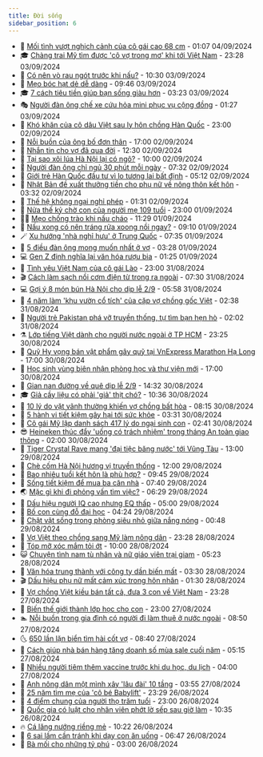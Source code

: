 ```yaml
---
title: Đời sống
sidebar_position: 6
---
```


<!-- vnexpress-doi-song:START -->
- 🚀 [Mối tình vượt nghịch cảnh của cô gái cao 68 cm](https://vnexpress.net/moi-tinh-vuot-nghich-canh-cua-co-gai-cao-68-cm-4788541.html) - 01:07 04/09/2024
- 🎓 [Chàng trai Mỹ tìm được &#39;cô vợ trong mơ&#39; khi tới Việt Nam](https://vnexpress.net/chang-trai-my-tim-duoc-co-vo-trong-mo-khi-toi-viet-nam-4787358.html) - 23:28 03/09/2024
- 🚦 [Có nên vò rau ngót trước khi nấu?](https://vnexpress.net/co-nen-vo-rau-ngot-truoc-khi-nau-4788632.html) - 10:30 03/09/2024
- 🦣 [Mẹo bóc hạt dẻ dễ dàng](https://vnexpress.net/meo-boc-hat-de-de-dang-4788641.html) - 09:46 03/09/2024
- 🎓 [7 cách tiêu tiền giúp bạn sống giàu hơn](https://vnexpress.net/7-cach-tieu-tien-giup-ban-song-giau-hon-4788463.html) - 03:23 03/09/2024
- 🎭 [Người đàn ông chế xe cứu hỏa mini phục vụ cộng đồng](https://vnexpress.net/nguoi-dan-ong-che-xe-cuu-hoa-mini-phuc-vu-cong-dong-4787444.html) - 01:27 03/09/2024
- 🦅 [Khó khăn của cô dâu Việt sau ly hôn chồng Hàn Quốc](https://vnexpress.net/kho-khan-cua-co-dau-viet-sau-ly-hon-chong-han-quoc-4786210.html) - 23:00 02/09/2024
- 🎃 [Nỗi buồn của ông bố đơn thân](https://vnexpress.net/noi-buon-cua-ong-bo-don-than-4786889.html) - 17:00 02/09/2024
- 💪 [Nhắn tin cho vợ đã qua đời](https://vnexpress.net/nhan-tin-cho-vo-da-qua-doi-4788349.html) - 12:30 02/09/2024
- 🐻 [Tại sao xôi lúa Hà Nội lại có ngô?](https://vnexpress.net/tai-sao-xoi-lua-ha-noi-lai-co-ngo-4788403.html) - 10:00 02/09/2024
- 🧠 [Người đàn ông chỉ ngủ 30 phút mỗi ngày](https://vnexpress.net/nguoi-dan-ong-chi-ngu-30-phut-moi-ngay-4788394.html) - 07:32 02/09/2024
- 🐘 [Giới trẻ Hàn Quốc đầu tư vì lo tương lai bất định](https://vnexpress.net/gioi-tre-han-quoc-dau-tu-vi-lo-tuong-lai-bat-dinh-4788315.html) - 05:12 02/09/2024
- 👹 [Nhật Bản đề xuất thưởng tiền cho phụ nữ về nông thôn kết hôn](https://vnexpress.net/nhat-ban-de-xuat-thuong-tien-cho-phu-nu-ve-nong-thon-ket-hon-4788170.html) - 03:32 02/09/2024
- 💂 [Thế hệ không ngại nghỉ phép](https://vnexpress.net/the-he-khong-ngai-nghi-phep-4788055.html) - 01:31 02/09/2024
- 🦍 [Nửa thế kỷ chờ con của người mẹ 109 tuổi](https://vnexpress.net/nua-the-ky-cho-con-cua-nguoi-me-109-tuoi-4783927.html) - 23:00 01/09/2024
- 🧑‍🏫 [Mẹo chống trào khi nấu cháo](https://vnexpress.net/meo-chong-trao-khi-nau-chao-4787660.html) - 11:29 01/09/2024
- 🧰 [Nấu xong có nên tráng rửa xoong nồi ngay?](https://vnexpress.net/nau-xong-co-nen-trang-rua-xoong-noi-ngay-4787816.html) - 09:10 01/09/2024
- 🪄 [Xu hướng &#39;nhà nghỉ hưu&#39; ở Trung Quốc](https://vnexpress.net/xu-huong-nha-nghi-huu-o-trung-quoc-4788046.html) - 07:35 01/09/2024
- 🐲 [5 điều đàn ông mong muốn nhất ở vợ](https://vnexpress.net/5-dieu-dan-ong-mong-muon-nhat-o-vo-4788050.html) - 03:28 01/09/2024
- 💻 [Gen Z định nghĩa lại văn hóa rượu bia](https://vnexpress.net/gen-z-dinh-nghia-lai-van-hoa-ruou-bia-4788040.html) - 01:25 01/09/2024
- 🐘 [Tình yêu Việt Nam của cô gái Lào](https://vnexpress.net/tinh-yeu-viet-nam-cua-co-gai-lao-4786866.html) - 23:00 31/08/2024
- 🎬 [Cách làm sạch nồi cơm điện từ trong ra ngoài](https://vnexpress.net/cach-lam-sach-noi-com-dien-tu-trong-ra-ngoai-4786611.html) - 07:30 31/08/2024
- 💻 [Gợi ý 8 món bún Hà Nội cho dịp lễ 2/9](https://vnexpress.net/goi-y-8-mon-bun-ha-noi-cho-dip-le-2-9-4787635.html) - 05:58 31/08/2024
- 🧰 [4 năm làm &#39;khu vườn cổ tích&#39; của cặp vợ chồng gốc Việt](https://vnexpress.net/4-nam-lam-khu-vuon-co-tich-cua-cap-vo-chong-goc-viet-4785522.html) - 02:38 31/08/2024
- 🫣 [Người trẻ Pakistan phá vỡ truyền thống, tự tìm bạn hẹn hò](https://vnexpress.net/nguoi-tre-pakistan-pha-vo-truyen-thong-tu-tim-ban-hen-ho-4786638.html) - 02:02 31/08/2024
- ⚗️ [Lớp tiếng Việt dành cho người nước ngoài ở TP HCM](https://vnexpress.net/lop-tieng-viet-danh-cho-nguoi-nuoc-ngoai-o-tp-hcm-4787328.html) - 23:25 30/08/2024
- 🌊 [Quỹ Hy vọng bán vật phẩm gây quỹ tại VnExpress Marathon Hạ Long](https://vnexpress.net/quy-hy-vong-ban-vat-pham-gay-quy-tai-vnexpress-marathon-ha-long-4787781.html) - 17:00 30/08/2024
- 💃 [Học sinh vùng biên nhận phòng học và thư viện mới](https://vnexpress.net/hoc-sinh-vung-bien-nhan-phong-hoc-va-thu-vien-moi-4787227.html) - 17:00 30/08/2024
- 🦆 [Gian nan đường về quê dịp lễ 2/9](https://vnexpress.net/gian-nan-duong-ve-que-dip-le-2-9-4787764.html) - 14:32 30/08/2024
- 🎓 [Giả cầy liệu có phải &#39;giả&#39; thịt chó?](https://vnexpress.net/doi-song-cooking-gia-cay-lieu-co-phai-gia-thit-cho-4787612.html) - 10:36 30/08/2024
- 💪 [10 lý do vặt vãnh thường khiến vợ chồng bất hòa](https://vnexpress.net/10-ly-do-vat-vanh-thuong-khien-vo-chong-bat-hoa-4787626.html) - 08:15 30/08/2024
- 🤔 [5 hành vi tiết kiệm gây hại tới sức khỏe](https://vnexpress.net/5-hanh-vi-tiet-kiem-gay-hai-toi-suc-khoe-4787230.html) - 03:31 30/08/2024
- 🧰 [Cô gái Mỹ lập danh sách 417 lý do ngại sinh con](https://vnexpress.net/co-gai-my-lap-danh-sach-417-ly-do-ngai-sinh-con-4787407.html) - 02:41 30/08/2024
- 😎 [Heineken thúc đẩy &#39;uống có trách nhiệm&#39; trong tháng An toàn giao thông](https://vnexpress.net/heineken-thuc-day-uong-co-trach-nhiem-trong-thang-an-toan-giao-thong-4785009.html) - 02:00 30/08/2024
- 🌮 [Tiger Crystal Rave mang &#39;đại tiệc băng nước&#39; tới Vũng Tàu](https://vnexpress.net/tiger-crystal-rave-mang-dai-tiec-bang-nuoc-toi-vung-tau-4786695.html) - 13:00 29/08/2024
- 🧠 [Chè cốm Hà Nội hương vị truyền thống](https://vnexpress.net/doi-song-cooking-che-com-ha-noi-huong-vi-truyen-thong-4787148.html) - 12:00 29/08/2024
- 🎡 [Bao nhiêu tuổi kết hôn là phù hợp?](https://vnexpress.net/bao-nhieu-tuoi-ket-hon-la-phu-hop-4787062.html) - 09:45 29/08/2024
- 🎡 [Sống tiết kiệm để mua ba căn nhà](https://vnexpress.net/song-tiet-kiem-de-mua-ba-can-nha-4786654.html) - 07:40 29/08/2024
- 🌏 [Mặc gì khi đi phỏng vấn tìm việc?](https://vnexpress.net/mac-gi-khi-di-phong-van-tim-viec-4786589.html) - 06:29 29/08/2024
- 🐻 [Dấu hiệu người IQ cao nhưng EQ thấp](https://vnexpress.net/dau-hieu-nguoi-iq-cao-nhung-eq-thap-4786450.html) - 05:00 29/08/2024
- 💂 [Bố con cùng đỗ đại học](https://vnexpress.net/bo-con-cung-do-dai-hoc-4786832.html) - 04:24 29/08/2024
- 🥸 [Chật vật sống trong phòng siêu nhỏ giữa nắng nóng](https://vnexpress.net/chat-vat-song-trong-phong-sieu-nho-giua-nang-nong-4786766.html) - 00:48 29/08/2024
- 🌋 [Vợ Việt theo chồng sang Mỹ làm nông dân](https://vnexpress.net/vo-viet-theo-chong-sang-my-lam-nong-dan-4785861.html) - 23:28 28/08/2024
- 🦩 [Tóp mỡ xóc mắm tỏi ớt](https://vnexpress.net/doi-song-cooking-top-mo-xoc-mam-toi-ot-4786324.html) - 10:00 28/08/2024
- 😺 [Chuyện tình nam tù nhân và nữ giáo viên trại giam](https://vnexpress.net/chuyen-tinh-nam-tu-nhan-va-nu-giao-vien-trai-giam-4786436.html) - 05:23 28/08/2024
- 🐻 [Văn hóa trung thành với công ty dần biến mất](https://vnexpress.net/van-hoa-trung-thanh-voi-cong-ty-dan-bien-mat-4786200.html) - 03:30 28/08/2024
- 🎬 [Dấu hiệu phụ nữ mất cảm xúc trong hôn nhân](https://vnexpress.net/dau-hieu-phu-nu-mat-cam-xuc-trong-hon-nhan-4786216.html) - 01:30 28/08/2024
- 🎊 [Vợ chồng Việt kiều bán tất cả, đưa 3 con về Việt Nam](https://vnexpress.net/vo-chong-viet-kieu-ban-tat-ca-dua-3-con-ve-viet-nam-4785121.html) - 23:28 27/08/2024
- 💄 [Biến thế giới thành lớp học cho con](https://vnexpress.net/bien-the-gioi-thanh-lop-hoc-cho-con-4786370.html) - 23:00 27/08/2024
- 🏊 [Nỗi buồn trong gia đình có người đi làm thuê ở nước ngoài](https://vnexpress.net/noi-buon-trong-gia-dinh-co-nguoi-di-lam-thue-o-nuoc-ngoai-4785981.html) - 08:50 27/08/2024
- 🌜 [650 lần lặn biển tìm hài cốt vợ](https://vnexpress.net/650-lan-lan-bien-tim-hai-cot-vo-4786185.html) - 08:40 27/08/2024
- 🤡 [Cách giúp nhà bán hàng tăng doanh số mùa sale cuối năm](https://vnexpress.net/cach-giup-nha-ban-hang-tang-doanh-so-mua-sale-cuoi-nam-4783310.html) - 05:15 27/08/2024
- 🥰 [Nhiều người tiêm thêm vaccine trước khi du học, du lịch](https://vnexpress.net/nhieu-nguoi-tiem-them-vaccine-truoc-khi-du-hoc-du-lich-4786059.html) - 04:00 27/08/2024
- 🦍 [Anh nông dân một mình xây &#39;lâu đài&#39; 10 tầng](https://vnexpress.net/anh-nong-dan-mot-minh-xay-lau-dai-10-tang-4785993.html) - 03:55 27/08/2024
- 🫣 [25 năm tìm mẹ của &#39;cô bé Babylift&#39;](https://vnexpress.net/25-nam-tim-me-cua-co-be-babylift-4784656.html) - 23:29 26/08/2024
- 🚦 [4 điểm chung của người thọ trăm tuổi](https://vnexpress.net/4-diem-chung-cua-nguoi-tho-tram-tuoi-4785977.html) - 23:00 26/08/2024
- 🐘 [Quốc gia có luật cho nhân viên phớt lờ sếp sau giờ làm](https://vnexpress.net/quoc-gia-co-luat-cho-nhan-vien-phot-lo-sep-sau-gio-lam-4785896.html) - 10:35 26/08/2024
- 🔥 [Cá lăng nướng riềng mẻ](https://vnexpress.net/doi-song-cooking-ca-lang-nuong-rieng-me-4785842.html) - 10:22 26/08/2024
- 🎃 [6 sai lầm cần tránh khi dạy con ăn uống](https://vnexpress.net/6-sai-lam-can-tranh-khi-day-con-an-uong-4785744.html) - 06:47 26/08/2024
- 🥳 [Bà mối cho những tỷ phú](https://vnexpress.net/ba-moi-cho-nhung-ty-phu-4785491.html) - 03:00 26/08/2024<!-- vnexpress-doi-song:END -->
